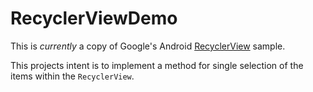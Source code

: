 RecyclerViewDemo
================

This is _currently_ a copy of Google's Android [RecyclerView](1) sample.

[1]: https://github.com/googlesamples/android-RecyclerView

This projects intent is to implement a method for single selection of 
the items within the `RecyclerView`.


